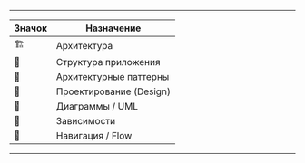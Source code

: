 
---

| Значок | Назначение              |
| ------ | ----------------------- |
| 🏗️    | Архитектура             |
| 🧱     | Структура приложения    |
| 🧩     | Архитектурные паттерны  |
| 🔄     | Проектирование (Design) |
| 📐     | Диаграммы / UML         |
| 🔗     | Зависимости             |
| 🧭     | Навигация / Flow        |

---
